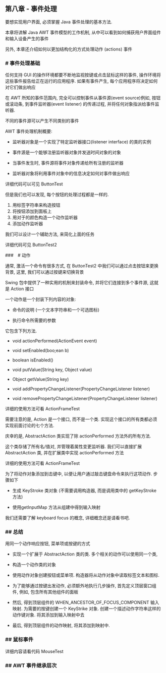 ## 第八章 - 事件处理

要想实现用户界面, 必须掌握 Java 事件处理的基本方法.

本章将讲解 Java AWT 事件模型的工作机制,
从中可以看到如何捕获用户界面组件和输入设备产生的事件

另外, 本章还介绍如何以更加结构化的方式处理动作 (actions) 事件

### # 事件处理基础

任何支持 GUI 的操作环境都要不断地监视按键或点击鼠标这样的事件,
操作环境将这些事件报告给正在运行的应用程序. 如果有事件产生,
每个应用程序将决定如何对它们做出响应

在 AWT 所知的事件范围内, 完全可以控制事件从事件源(event source)例如, 按钮或滚动条,
到事件监听器(event listener) 的传递过程, 并将任何对象指派给事件监听器.

不同的事件源可以产生不同类别的事件

AWT 事件处理机制概要:

+ 监听器对象是一个实现了特定监听器接口(listener interface) 的类的实例

+ 事件源是一个能够注册监听器对象并发送时间对象的对象

+ 当事件发生时, 事件源将事件对象传递给所有注册的监听器

+ 监听器对象将利用事件对象中的信息决定如何对事件做出响应

详细代码可以可见 ButtonTest

但是我们也可以发现, 每个按钮的处理过程都是一样的.

1) 用标签字符串来构造按钮
2) 将按钮添加到面板上
3) 用对于的颜色构造一个动作监听器
4) 添加动作监听器

我们可以设计一个辅助方法, 来简化上面的任务

详细代码可见 ButtonTest2

###　# 动作

通常, 激活一个命令有很多方式, 在 ButtonTest2 中我们可以通过点击按钮来更换背景, 这里, 我们可以通过按键来切换背景

Swing 包中提供了一种实用的机制来封装命令, 并将它们连接到多个事件源, 这就是 Action 接口

一个动作是一个封装下列内容的对象:

+ 命令的说明 (一个文本字符串和一个可选图标)

+ 执行命令所需要的参数

它包含下列方法.

+ void actionPerformed(ActionEvent event)

+ void setEnabled(boo;ean b)

+ boolean isEnabled()

+ void putValue(String key, Object value)

+ Object getValue(String key)

+ void addPropertyChangeListener(PropertyChangeListener listener)

+ void removePropertyChangeListener(PropertyChangeListener listener)

详细的使用方法可看 ActionFrameTest

需要注意的是, Action 是一个接口, 而不是一个类. 实现这个接口的所有类都必须实现前面讨论的七个方法.

庆幸的是, AbstractAction 类实现了除 actionPerformed 方法外的所有方法.

这个类存储了所有名/值对, 并管理着属性变更监听器. 我们可以直接扩展 AbstractAction 类, 并在扩展类中实现 actionPerformed 方法

详细的使用方法可看 ActionFrameTest


为了将动作对象添加到击键中, 以便让用户通过敲击键盘命令来执行这项动作. 步骤如下

+ 生成 KeyStroke 类对象 (不需要调用构造器, 而是调用类中的 getKeyStroke 方法)

+ 使用getInputMap 方法从组建中得到输入映射

我们还需要了解 keyboard focus 的概念, 详细概念还是请看书吧.


### ## 总结

用同一个动作响应按钮, 菜单项或按键的方式

+ 实现一个扩展于 AbstractAction 类的类. 多个相关的动作可以使用同一个类,

+ 构造一个动作类的对象

+ 使用动作对象创建按钮或菜单项. 构造器将从动作对象中读取标签文本和图标.

+ 为了能够通过按键出发动作, 必须额外地执行几步操作, 首先定义顶层窗口组件, 例如, 包含所有其他组件的面板

+ 然后, 得到顶层组件的 WHEN_ANCESTOR_OF_FOCUS_COMPONENT 输入映射. 为需要的按键创建一个 KeyStrike 对象. 创建一个描述动作字符串这样的动作键对象. 将其添加到输入映射中去

+ 最后, 得到顶层组件的动作映射, 将其添加到映射中.

### ## 鼠标事件

详细内容请看代码 MouseTest

### ## AWT 事件继承层次



